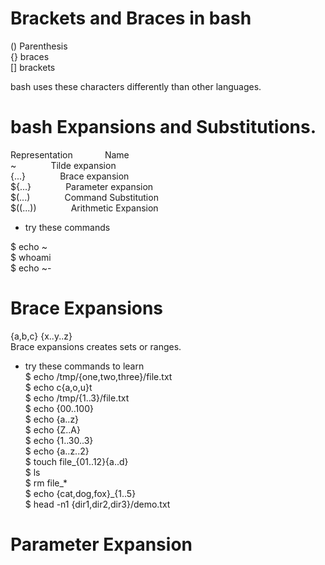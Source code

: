 # Brackets and Braces in bash

() Parenthesis  
{} braces  
[] brackets  

bash uses these characters differently than other languages.

# bash Expansions and Substitutions.  

Representation &nbsp;&nbsp;&nbsp;&nbsp;&nbsp;&nbsp;&nbsp;&nbsp;&nbsp;&nbsp;&nbsp;         Name  
~      &nbsp;&nbsp;&nbsp;&nbsp;&nbsp;&nbsp;&nbsp;&nbsp;&nbsp;&nbsp;&nbsp;&nbsp;           Tilde expansion  
{...}  &nbsp;&nbsp;&nbsp;&nbsp;&nbsp;&nbsp;&nbsp;&nbsp;&nbsp;&nbsp;&nbsp;&nbsp;           Brace expansion  
${...} &nbsp;&nbsp;&nbsp;&nbsp;&nbsp;&nbsp;&nbsp;&nbsp;&nbsp;&nbsp;&nbsp;&nbsp;           Parameter expansion  
$(...)  &nbsp;&nbsp;&nbsp;&nbsp;&nbsp;&nbsp;&nbsp;&nbsp;&nbsp;&nbsp;&nbsp;&nbsp;          Command Substitution  
$((...)) &nbsp;&nbsp;&nbsp;&nbsp;&nbsp;&nbsp;&nbsp;&nbsp;&nbsp;&nbsp;&nbsp;&nbsp;         Arithmetic Expansion

* try these commands  

$ echo ~  
$ whoami  
$ echo ~-

# Brace Expansions

{a,b,c}  {x..y..z}  
Brace expansions creates sets or ranges.  

* try these commands to learn  
$ echo /tmp/{one,two,three}/file.txt  
$ echo c{a,o,u}t  
$ echo /tmp/{1..3}/file.txt  
$ echo {00..100}  
$ echo {a..z}  
$ echo {Z..A}  
$ echo {1..30..3}  
$ echo {a..z..2}  
$ touch file_{01..12}{a..d}  
$ ls  
$ rm file_*  
$ echo {cat,dog,fox}_{1..5}  
$ head -n1 {dir1,dir2,dir3}/demo.txt

# Parameter Expansion  
 

